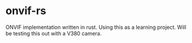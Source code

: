 # onvif-rs

ONVIF implementation written in rust. Using this as a learning project. Will be testing
this out with a V380 camera.
